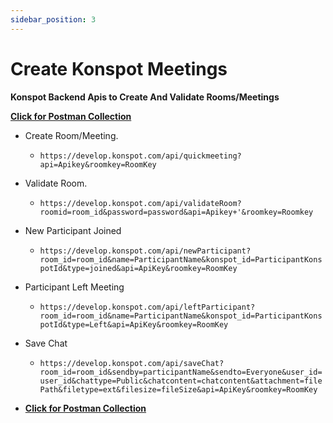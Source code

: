 ```yaml
---
sidebar_position: 3
---
```


# Create Konspot Meetings

**Konspot Backend Apis to Create And Validate Rooms/Meetings**
 
**[Click for Postman Collection](https://documenter.getpostman.com/view/23637706/2s83tCKYin)**

- Create Room/Meeting.
	- `https://develop.konspot.com/api/quickmeeting?api=Apikey&roomkey=RoomKey`
- Validate Room.
	- `https://develop.konspot.com/api/validateRoom?roomid=room_id&password=password&api=Apikey+'&roomkey=Roomkey`
- New Participant Joined
	- `https://develop.konspot.com/api/newParticipant?room_id=room_id&name=ParticipantName&konspot_id=ParticipantKonspotId&type=joined&api=ApiKey&roomkey=RoomKey`
- Participant Left Meeting
	- `https://develop.konspot.com/api/leftParticipant?room_id=room_id&name=ParticipantName&konspot_id=ParticipantKonspotId&type=Left&api=ApiKey&roomkey=RoomKey`
- Save Chat
	- `https://develop.konspot.com/api/saveChat?room_id=room_id&sendby=participantName&sendto=Everyone&user_id=user_id&chattype=Public&chatcontent=chatcontent&attachment=filePath&filetype=ext&filesize=fileSize&api=ApiKey&roomkey=RoomKey`

- **[Click for Postman Collection](https://documenter.getpostman.com/view/23637706/2s83tCKYin)**
  